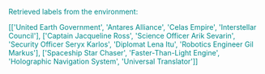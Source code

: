 
<span style='color: darkcyan;'>Retrieved labels from the environment:</span>

<span style='color: darkcyan;'>[[&#x27;United Earth Government&#x27;, &#x27;Antares Alliance&#x27;, &#x27;Celas Empire&#x27;, &#x27;Interstellar Council&#x27;], [&#x27;Captain Jacqueline Ross&#x27;, &#x27;Science Officer Arik Sevarin&#x27;, &#x27;Security Officer Seryx Karlos&#x27;, &#x27;Diplomat Lena Itu&#x27;, &#x27;Robotics Engineer Gil Markus&#x27;], [&#x27;Spaceship Star Chaser&#x27;, &#x27;Faster-Than-Light Engine&#x27;, &#x27;Holographic Navigation System&#x27;, &#x27;Universal Translator&#x27;]]</span>
